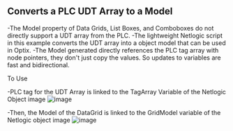 ## Converts a PLC UDT Array to a Model

-The Model property of Data Grids, List Boxes, and Comboboxes do not directly support a UDT array from the PLC.
-The lightweight Netlogic script in this example converts the UDT array into a object model that can be used in Optix.
-The Model generated directly references the PLC tag array with node pointers, they don't just copy the values. So updates to variables are fast and bidirectional.

To Use

-PLC tag for the UDT Array is linked to the TagArray Variable of the Netlogic Object image
![image](https://github.com/user-attachments/assets/3b79bd39-8a8e-4eea-81c1-65e7ff385224)

-Then, the Model of the DataGrid is linked to the GridModel variable of the Netlogic object image
![image](https://github.com/user-attachments/assets/c9d674c4-e74f-4c3c-9520-ba22788a3c0b)
